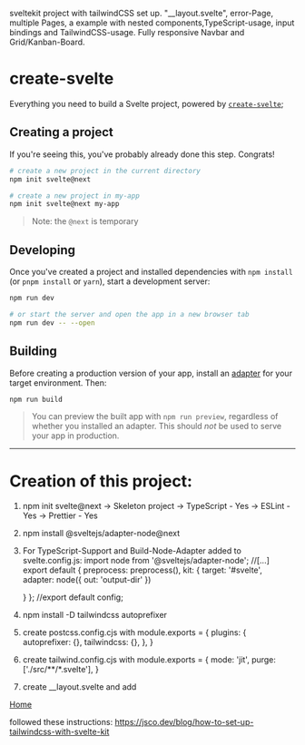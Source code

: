 sveltekit project with tailwindCSS set up. "__layout.svelte", error-Page, multiple Pages, a example with nested components,TypeScript-usage, input bindings and TailwindCSS-usage. Fully responsive Navbar and Grid/Kanban-Board.



# create-svelte

Everything you need to build a Svelte project, powered by [`create-svelte`](https://github.com/sveltejs/kit/tree/master/packages/create-svelte);

## Creating a project

If you're seeing this, you've probably already done this step. Congrats!

```bash
# create a new project in the current directory
npm init svelte@next

# create a new project in my-app
npm init svelte@next my-app
```

> Note: the `@next` is temporary

## Developing

Once you've created a project and installed dependencies with `npm install` (or `pnpm install` or `yarn`), start a development server:

```bash
npm run dev

# or start the server and open the app in a new browser tab
npm run dev -- --open
```

## Building

Before creating a production version of your app, install an [adapter](https://kit.svelte.dev/docs#adapters) for your target environment. Then:

```bash
npm run build
```

> You can preview the built app with `npm run preview`, regardless of whether you installed an adapter. This should _not_ be used to serve your app in production.


--------------------------------------------
# Creation of this project:

1. npm init svelte@next
->  Skeleton project
-> TypeScript - Yes
-> ESLint - Yes
-> Prettier - Yes
2. npm install @sveltejs/adapter-node@next
3. For TypeScript-Support and Build-Node-Adapter added to svelte.config.js:
import node from '@sveltejs/adapter-node';
//[...]
export default {
	preprocess: preprocess(),
	kit: {
		target: '#svelte',
		adapter: node({ out: 'output-dir' })

	}
};
//export default config;

4. npm install -D tailwindcss autoprefixer
5. create postcss.config.cjs with 
module.exports = {
  plugins: {
    autoprefixer: {},
    tailwindcss: {},
  },
} 
6. create tailwind.config.cjs with
module.exports = {
  mode: 'jit',
  purge: ['./src/**/*.svelte'],
}
7. create __layout.svelte and add
<nav>
	<a href=".">Home</a>
</nav>
<slot></slot>
<style>
	@tailwind base;
	@tailwind components;
	@tailwind utilities;
</style>

followed these instructions:
https://jsco.dev/blog/how-to-set-up-tailwindcss-with-svelte-kit